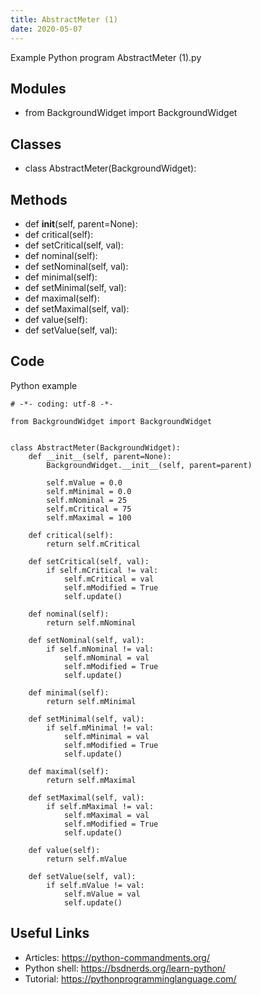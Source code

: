```yaml
---
title: AbstractMeter (1)
date: 2020-05-07
---
```

Example Python program AbstractMeter (1).py

## Modules

* from BackgroundWidget import BackgroundWidget

## Classes

* class AbstractMeter(BackgroundWidget):

## Methods

* def __init__(self, parent=None):
* def critical(self):
* def setCritical(self, val):
* def nominal(self):
* def setNominal(self, val):
* def minimal(self):
* def setMinimal(self, val):
* def maximal(self):
* def setMaximal(self, val):
* def value(self):
* def setValue(self, val):

## Code

Python example

    # -*- coding: utf-8 -*-
    
    from BackgroundWidget import BackgroundWidget
    
    
    class AbstractMeter(BackgroundWidget):
        def __init__(self, parent=None):
            BackgroundWidget.__init__(self, parent=parent)
    
            self.mValue = 0.0
            self.mMinimal = 0.0
            self.mNominal = 25
            self.mCritical = 75
            self.mMaximal = 100
    
        def critical(self):
            return self.mCritical
    
        def setCritical(self, val):
            if self.mCritical != val:
                self.mCritical = val
                self.mModified = True
                self.update()
    
        def nominal(self):
            return self.mNominal
    
        def setNominal(self, val):
            if self.mNominal != val:
                self.mNominal = val
                self.mModified = True
                self.update()
    
        def minimal(self):
            return self.mMinimal
    
        def setMinimal(self, val):
            if self.mMinimal != val:
                self.mMinimal = val
                self.mModified = True
                self.update()
    
        def maximal(self):
            return self.mMaximal
    
        def setMaximal(self, val):
            if self.mMaximal != val:
                self.mMaximal = val
                self.mModified = True
                self.update()
    
        def value(self):
            return self.mValue
    
        def setValue(self, val):
            if self.mValue != val:
                self.mValue = val
                self.update()
    

## Useful Links

- Articles: https://python-commandments.org/
- Python shell: https://bsdnerds.org/learn-python/
- Tutorial: https://pythonprogramminglanguage.com/
